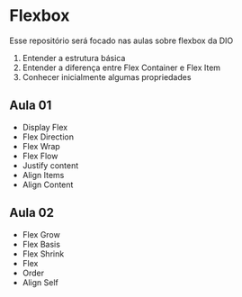 # Flexbox

Esse repositório será focado nas aulas sobre flexbox da DIO

1. Entender a estrutura básica
2. Entender a diferença entre Flex Container e Flex Item
3. Conhecer inicialmente algumas propriedades


## Aula 01

- Display Flex
- Flex Direction
- Flex Wrap
- Flex Flow
- Justify content
- Align Items
- Align Content

## Aula 02

- Flex Grow
- Flex Basis
- Flex Shrink
- Flex
- Order
- Align Self
